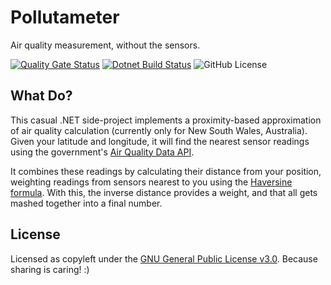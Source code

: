 # Pollutameter

Air quality measurement, without the sensors.

[![Quality Gate Status](https://sonarcloud.io/api/project_badges/measure?project=julietrb1_pollutameter&metric=alert_status)](https://sonarcloud.io/summary/new_code?id=julietrb1_pollutameter)
[![Dotnet Build Status](https://github.com/julietrb1/pollutameter/actions/workflows/dotnet.yml/badge.svg)](https://github.com/julietrb1/pollutameter/actions/workflows/dotnet.yml/badge.svg)
![GitHub License](https://img.shields.io/github/license/julietrb1/pollutameter)

## What Do?

This casual .NET side-project implements a proximity-based approximation of air quality calculation (currently only for 
New South Wales, Australia). Given your latitude and longitude, it will find the nearest sensor readings using the government's
[Air Quality Data API](https://data.airquality.nsw.gov.au/docs/index.html).

It combines these readings by calculating their distance from your position, weighting readings
from sensors nearest to you using the [Haversine formula](http://en.wikipedia.org/wiki/Haversine_formula). With this,
the inverse distance provides a weight, and that all gets mashed together into a final number.

## License

Licensed as copyleft under the [GNU General Public License v3.0](https://spdx.org/licenses/GPL-3.0-or-later.html).
Because sharing is caring! :)
